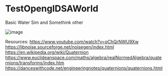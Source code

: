 # TestOpenglDSAWorld
Basic Water Sim and Somethink other



![image](https://github.com/user-attachments/assets/b62d815b-7583-4c7e-9c2a-447c032832fd)

Resources:
https://www.youtube.com/watch?v=qChQrNWU9Xw
https://libnoise.sourceforge.net/noisegen/index.html
https://en.wikipedia.org/wiki/Quaternion
https://www.euclideanspace.com/maths/algebra/realNormedAlgebra/quaternions/transforms/index.htm
https://danceswithcode.net/engineeringnotes/quaternions/quaternions.html
